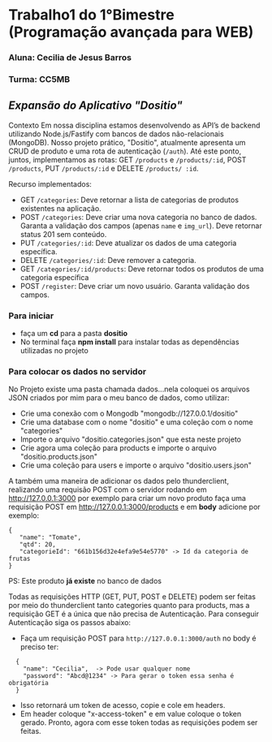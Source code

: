 # Trabalho1 do 1°Bimestre (Programação avançada para WEB)

### Aluna: Cecilia de Jesus Barros
### Turma: CC5MB

## _Expansão do Aplicativo "Dositio"_


Contexto
Em nossa disciplina estamos desenvolvendo as API’s de backend utilizando Node.js/Fastify
com bancos de dados não-relacionais (MongoDB). Nosso projeto prático, "Dositio",
atualmente apresenta um CRUD de produto e uma rota de autenticação (`/auth`). Até este
ponto, juntos, implementamos as rotas: GET `/products` e `/products/:id`, POST `/products`,
PUT `/products/:id` e DELETE `/products/ :id`.

Recurso implementados:

- GET `/categories`: Deve retornar a lista de categorias de produtos existentes na
aplicação.
- POST `/categories`: Deve criar uma nova categoria no banco de dados. Garanta a
validação dos campos (apenas `name` e `img_url`). Deve retornar status 201 sem
conteúdo.
- PUT `/categories/:id`: Deve atualizar os dados de uma categoria específica.
- DELETE `/categories/:id`: Deve remover a categoria.
- GET `/categories/:id/products`: Deve retornar todos os produtos de uma categoria
específica
- POST `/register`: Deve criar um novo usuário. Garanta validação dos campos.

### Para iniciar
- faça um **cd** para a pasta **dositio**
- No terminal faça **npm install** para instalar todas as dependências utilizadas no projeto


### Para colocar os dados no servidor 
No Projeto existe uma pasta chamada dados...nela coloquei os arquivos JSON criados por mim para o meu banco de dados, como utilizar:
- Crie uma conexão com o Mongodb "mongodb://127.0.0.1/dositio"
- Crie uma database com o nome "dositio" e uma coleção com o nome "categories"
- Importe o arquivo "dositio.categories.json" que esta neste projeto
- Crie agora uma coleção para products e importe o arquivo "dositio.products.json"
- Crie uma coleção para users e importe o arquivo "dositio.users.json"

A também uma maneira de adicionar os dados pelo thunderclient, realizando uma requisão POST com o servidor rodando em http://127.0.0.1:3000 por exemplo para criar um novo produto faça uma requisição POST em http://127.0.0.1:3000/products e em **body** adicione por exemplo:

````
{
   "name": "Tomate",
   "qtd": 20,
   "categorieId": "661b156d32e4efa9e54e5770" -> Id da categoria de frutas
}
````
PS: Este produto **já existe** no banco de dados

Todas as requisições HTTP (GET, PUT, POST e DELETE) podem ser feitas por meio do thunderclient tanto categories quanto para products, mas a requisição GET é a única que não precisa de Autenticação. Para conseguir Autenticação siga os passos abaixo:
- Faça um requisição POST para  `http://127.0.0.1:3000/auth` no body é preciso ter:

```
  {
    "name": "Cecilia",  -> Pode usar qualquer nome
    "password": "Abcd@1234" -> Para gerar o token essa senha é obrigatória
  }
```
- Isso retornará um token de acesso, copie e cole em headers.
- Em header coloque "x-access-token" e em value coloque o token gerado.
Pronto, agora com esse token todas as requisições podem ser feitas.
